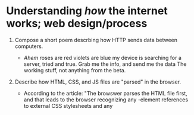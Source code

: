 # Understanding *how* the internet works; web design/process

1. Compose a short poem descrbing how HTTP sends data between computers.
    * *Ahem* roses are red
             violets are blue
             my device is searching
             for a server, tried and true.
             Grab me the info, and send me the data
             The working stuff, not anything from the beta.

2. Describe how HTML, CSS, and JS files are "parsed" in the browser.
    * According to the article: "The browswer parses the HTML file first, and that leads to the browser recognizing any <link>-element references to external CSS stylesheets and any <script>-element references to scripts.
    * So once the HTML file has been read, it's going to look for the CSS reference and then finally any JavaScript files it has found from any script elements within the HTML. In order, it parses as HTML > CSS > JS

3. How can you find images to add to a website?
    * You can either google the type of image you are looking for and save the image using the *save as* function locally to your computer, or you can copy the image's web address and use it for later.

4. How do you create a **String** vs a **Number** in JavaScript?
    * The most basic way to create and identify a string vs a number is as follows: ""
    * A string is a sequence of text that is enclosed with quote marks
    * A number is a number. It doesn't have quotes.

5. What is a *variable* in JavaScript and why are they important?
    * A variable in JS is a "container" that stores values. You declare the variable with let or const, then you give a name to the variable that is related to the purpose of it's function.

# Understanding HTMl 

1. What is an HTML *attribute*?
    * An attribute is information about an element that will not display in the content with the page when it is rendered.

2. Describe the Anatomy of an HTML element.
    * In a *generalized* order: Header > Nav > Main > Sidebar > Footer

3. What is the difference between <article> and <section> element tags?
    * <section> is the generic section of the document. Whereas the <article> represents a complete composition of information within the page or app.

4. What Elements does a "typical" website include?
    * I think this is kind of similar to question 2 so i'll just refer the reader (myself included) to the answer in question 2.

5. How does metadata influence Search Engine Optimization?
    * Metadata influences optimization within search engines by telling them how to read and show websites on the results page.

6. How is the <meta> HTML tag used when specifying metadata?
    * You can use the tag and attach different attributes to it such as <meta charset> to specify the type of characters encoded within the document.

# Misc.

1. What is the first step to designing a website?
    * *project ideation* - Identifying what you want to do and how you are going to accomplish it.

2. What is the most important question to answer when designing a Website?
    * *What **exactly** do I want to accomplish?*

# Semantics

1. Why should you use an h1 element over a span element to display a top level heading?
    * An h1 element is semantic, giving the text meaning. The span element has no semantic value however, so it doesn't get the benefit of importance that the h1 has.

2. What are the benefits of using semantic tags in our HTML?
    * Search engins consider the content within those tags as immportant keywords, boosting the page's search ranking
    * Semantic naming mirrors proper custom element naming.
    * Suggests to the dev the type of data that will be populated.

# What is JavaScript?

1. Describe 2 things that *require* JavaScript in the Browser?
    * The **DOM** (Document Object Model). This is basically whenever there is a popup window appearing on a page, or new content being displayed.
    * The **Geolocation API** retreieves geographical information. This is how Google Maps is able to find your location and show you where you are on a map.

2. How can you add JavaScript to an HTML document?
    * You can creat a separate "app.js" or ".js" file in your code editor and write your code there, then link it to your HTML using a <script> tag, or you can do in-line JS by writing the JS code directly into the HTML.